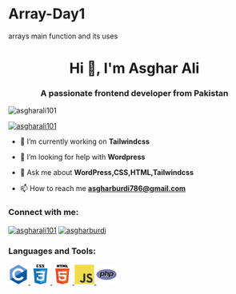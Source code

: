 # Array-Day1
arrays main function and its uses
<h1 align="center">Hi 👋, I'm Asghar Ali</h1>
<h3 align="center">A passionate frontend developer from Pakistan</h3>

<p align="left"> <img src="https://komarev.com/ghpvc/?username=asgharali101&label=Profile%20views&color=0e75b6&style=flat" alt="asgharali101" /> </p>

<p align="left"> <a href="https://github.com/ryo-ma/github-profile-trophy"><img src="https://github-profile-trophy.vercel.app/?username=asgharali101" alt="asgharali101" /></a> </p>

- 🔭 I’m currently working on **Tailwindcss**

- 🤝 I’m looking for help with **Wordpress**

- 💬 Ask me about **WordPress,CSS,HTML,Tailwindcss**

- 📫 How to reach me **asgharburdi786@gmail.com**

<h3 align="left">Connect with me:</h3>
<p align="left">
<a href="https://twitter.com/asgharali101" target="blank"><img align="center" src="https://raw.githubusercontent.com/rahuldkjain/github-profile-readme-generator/master/src/images/icons/Social/twitter.svg" alt="asgharali101" height="30" width="40" /></a>
<a href="https://stackoverflow.com/users/asgharburdi" target="blank"><img align="center" src="https://raw.githubusercontent.com/rahuldkjain/github-profile-readme-generator/master/src/images/icons/Social/stack-overflow.svg" alt="asgharburdi" height="30" width="40" /></a>
</p>

<h3 align="left">Languages and Tools:</h3>
<p align="left"> <a href="https://www.cprogramming.com/" target="_blank" rel="noreferrer"> <img src="https://raw.githubusercontent.com/devicons/devicon/master/icons/c/c-original.svg" alt="c" width="40" height="40"/> </a> <a href="https://www.w3schools.com/css/" target="_blank" rel="noreferrer"> <img src="https://raw.githubusercontent.com/devicons/devicon/master/icons/css3/css3-original-wordmark.svg" alt="css3" width="40" height="40"/> </a> <a href="https://www.w3.org/html/" target="_blank" rel="noreferrer"> <img src="https://raw.githubusercontent.com/devicons/devicon/master/icons/html5/html5-original-wordmark.svg" alt="html5" width="40" height="40"/> </a> <a href="https://developer.mozilla.org/en-US/docs/Web/JavaScript" target="_blank" rel="noreferrer"> <img src="https://raw.githubusercontent.com/devicons/devicon/master/icons/javascript/javascript-original.svg" alt="javascript" width="40" height="40"/> </a> <a href="https://www.php.net" target="_blank" rel="noreferrer"> <img src="https://raw.githubusercontent.com/devicons/devicon/master/icons/php/php-original.svg" alt="php" width="40" height="40"/> </a> </p>
